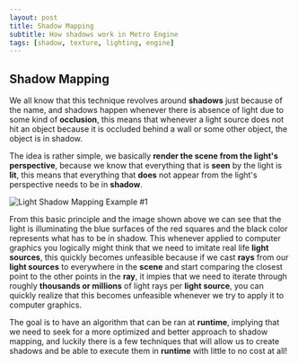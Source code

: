 ```yaml
---
layout: post
title: Shadow Mapping
subtitle: How shadows work in Metro Engine
tags: [shadow, texture, lighting, engine]
---
```


## Shadow Mapping

  We all know that this technique revolves around **shadows** just because of the name, and shadows happen whenever there is absence of light due to some kind of **occlusion**, this means that whenever a light source does not hit an object because it is occluded behind a wall or some other object, the object is in shadow.
  
  The idea is rather simple, we basically **render the scene from the light's perspective**, because we know that everything that is **seen** by the light is **lit**, this means that everything that **does** not appear from the light's perspective needs to be in **shadow**.
  
  ![Light Shadow Mapping Example #1](https://user-images.githubusercontent.com/48097484/119214127-a173a880-bac4-11eb-81fa-b2d16c27d296.png)

  From this basic principle and the image shown above we can see that the light is illuminating the blue surfaces of the red squares and the black color represents what has to be in shadow. This whenever applied to computer graphics you logically might think that we need to imitate real life **light sources**, this quickly becomes unfeasible because if we cast **rays** from our **light sources** to everywhere in the **scene** and start comparing the closest point to the other points in the **ray**, it impies that we need to iterate through roughly **thousands or millions** of light rays per **light source**, you can quickly realize that this becomes unfeasible whenever we try to apply it to computer graphics.
  
  The goal is to have an algorithm that can be ran at **runtime**, implying that we need to seek for a more optimized and better approach to shadow mapping, and luckily there is a few techniques that will allow us to create shadows and be able to execute them in **runtime** with little to no cost at all!
